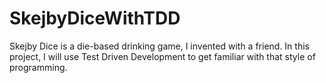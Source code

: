 # SkejbyDiceWithTDD
Skejby Dice is a die-based drinking game, I invented with a friend. In this project, I will use Test Driven Development to get familiar with that style of programming.
